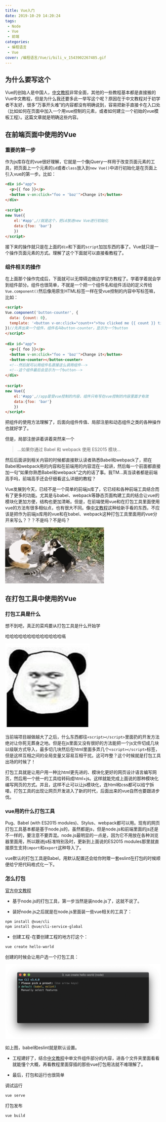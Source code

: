 ```yaml
---
title: Vue入门
date: 2019-10-29 14:20:24
tags: 
 - Node
 - Vue
 - 前端
categories: 
 - 编程语言
 - Vue
cover: /编程语言/Vue/i/bili_v_1543902267485.gif
---
```


## 为什么要写这个

Vue的创始人是中国人，[中文教程](https://cn.vuejs.org/v2/guide/instance.html)非常全面，其他的一些教程基本都是直接搬的Vue中文教程，但是为什么我还要多此一举写这个呢？原因在于中文教程对于初学者不友好，很多“万事开头难”的内容都没有明确说到，容易把新手直接卡在入口处（比如如何在页面中加入一个用vue控制的元素，或者如何建立一个初始的vue模板工程）。这篇文章就是明确这些内容。

## 在前端页面中使用的Vue

### 重要的第一步

作为js库存在的vue很好理解，它就是一个像jQuery一样用于改变页面元素的工具，把页面上一个元素的`id`或者`class`放入到`new Vue()`中进行初始化是在页面上引入vue的第一步。比如：

```html
<div id="app">
  <p>{{ foo }}</p>
  <button v-on:click="foo = 'baz'">Change it</button>
</div>

<script>
new Vue({
    el:'#app',//就是这个，把id放进new Vue进行初始化
    data:{foo: 'bar'}
    })
</script>
```

接下来的操作就只是在上面的`div`和下面的`script`加加东西的事了。Vue就只是一个操作页面元素的方式。理解了这个下面就可以直接看教程了。

### 组件相关的操作

在上面那个操作完成后，下面就可以无障碍边做边学官方教程了。学着学着就会学到组件部分。组件也很简单，不就是一个把一个组件名和组件活动的定义传给`Vue.component()`然后像用原生HTML标签一样在受vue控制的内容中写标签嘛，比如：

```html
<script>
Vue.component('button-counter', {
  data: {count: 0},
  template: '<button v-on:click="count++">You clicked me {{ count }} times.</button>'
})//先弄出来一个组件，组件名叫button-counter，显示为一个button
</script>

<div id="app">
  <p>{{ foo }}</p>
  <button v-on:click="foo = 'baz'">Change it</button>
  <button-counter></button-counter>
  <!--然后就可以用组件名直接这么调用组件-->
  <!--这个组件最后会显示为一个button-->
</div>

<script>
new Vue({
    el:'#app',//app是受vue控制的内容，组件只有写在vue控制的内容里面才有效
    data:{foo: 'bar'}
    })
</script>
```

把组件的使用方法理解了，后面向组件传值、局部注册和动态组件之类的各种操作也就好学了。

但是，局部注册讲着讲着突然来一个

>...如果你通过 Babel 和 webpack 使用 ES2015 模块...

然后后面讲到相关内容的时候都直接默认读者熟悉Babel和webpack了，把在Babel和webpack用的内容和在前端用的内容混在一起讲，然后每一个前面都直接加一句“如果你熟悉Babel和webpack”之内的话了事。我TM...真当读者都是前端高手吗，前端高手还会仔细看这么详细的教程？

Vue发展到今天，已经不是一个简单的前端js库了，它已经和各种前端工具结合而有了更多的功能。尤其是与babel、webpack等静态页面构建工具的结合让vue的模块化更加方便，结构也更加清晰。但是，在前端使用vue和在打包工具里面使用vue的方法有很多相似点，也有很大不同。像[中文教程](https://cn.vuejs.org/v2/guide/instance.html)这种给新手看的东西，不应该是把作为前端js库用的vue和在babel、webpack这种打包工具里面用的vue分开来写么？？？不是吗？不是吗？

![我TM](i/bili_v_1543902267485.gif)

## 在打包工具中使用的Vue

### 打包工具是什么

想不到吧，真正的菜鸡要从打包工具是什么开始学

哈哈哈哈哈哈哈哈哈哈哈哈哈嗝

![哈哈](i/timg.jpg)

当前端项目越做越大了之后，什么东西都往`<script></script>`里面扔的开发方法绝对让你死无葬身之地。但是在js里面又没有很好的方法能把一个js文件切成几块以级联方式导入，最多切几块然后在html里面多弄几个`<script></script>`标签，但是这样互相之间的全局变量又容易互相干扰。这可咋整？这个时候就是打包工具出场的时候了！

打包工具就是让用户用一种比html更先进的、模块化更好的网页设计语言编写网页，然后用一个统一的工具给转码成html+js。这样就能完成上面说的那种模块化编写网页的方式。并且，这样不止可以让js模块化，连html和css都可以给宁拆喽。打包工具的出现让网页开发进入了新的时代，后面出来的vue自然也要跟进步伐。

### vue用的什么打包工具

Pug、Babel (with ES2015 modules)、Stylus、webpack都可以用。现有的网页打包工具基本都是基于node.js的，虽然都是js，但是node.js和前端里面的js还是不一样的，要注意不要弄混。node.js最明显的一点是，因为它不用放在各种浏览器里面用，所以跟进js标准特别及时，更新到上面说的ES2015 modules那里就直接原生支持`import`和`export`这种导入了。

vue默认的打包工具是Babel，用默认配置还会给你附赠一套eslint在打包的时候顺便给宁把代码格式化一下。

### 怎么打包

[官方中文教程](https://cli.vuejs.org/zh/guide/creating-a-project.html)

* 基于node.js的打包工具，第一步当然是装node.js了，这就不说了。

* 装好node.js之后就是在node.js里面装一些vue相关的工具了：

```sh
npm install @vue/cli
npm install @vue/cli-service-global
```

* 创建工程-在要创建工程的地方打这个：

```sh
vue create hello-world
```

创建的时候会让用户选一个打包工具：

![选打包工具](i/cli-new-project.png)

如上图，babel和eslint就是默认设置。

* 工程建好了，结合[中文教程](https://cn.vuejs.org/v2/guide/instance.html)中单文件组件部分的内容，进各个文件夹里面看看就能懂个大概，再看教程里面穿插的那些vue打包用法就不难理解了。

* 最后，打包和运行也很简单

调试运行

```sh
vue serve
```

打包发布

```sh
vue build
```
